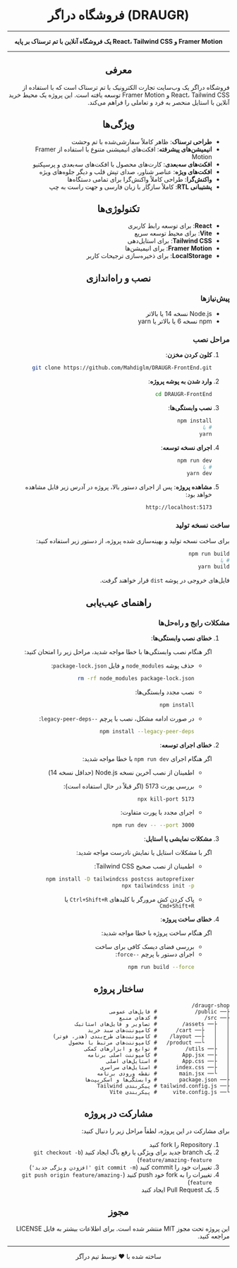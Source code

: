 <div align="center">

# فروشگاه دراگر (DRAUGR)

<hr/>

**یک فروشگاه آنلاین با تم ترسناک بر پایه React، Tailwind CSS و Framer Motion**

</div>

<div dir="rtl" align="center">

<hr/>

## معرفی

</div>

<div dir="rtl">

فروشگاه دراگر یک وب‌سایت تجارت الکترونیک با تم ترسناک است که با استفاده از React، Tailwind CSS و Framer Motion توسعه یافته است. این پروژه یک محیط خرید آنلاین با استایل منحصر به فرد و تعاملی را فراهم می‌کند.

</div>

<div dir="rtl" align="center">

## ویژگی‌ها

</div>

<div dir="rtl">

- **طراحی ترسناک**: ظاهر کاملاً سفارشی‌شده با تم وحشت
- **انیمیشن‌های پیشرفته**: افکت‌های انیمیشنی متنوع با استفاده از Framer Motion
- **افکت‌های سه‌بعدی**: کارت‌های محصول با افکت‌های سه‌بعدی و پرسپکتیو
- **افکت‌های ویژه**: عناصر شناور، صدای تپش قلب و دیگر جلوه‌های ویژه
- **واکنش‌گرا**: طراحی کاملاً واکنش‌گرا برای تمامی دستگاه‌ها
- **پشتیبانی RTL**: کاملاً سازگار با زبان فارسی و جهت راست به چپ

</div>

<div dir="rtl" align="center">

## تکنولوژی‌ها

</div>

<div dir="rtl">

- **React**: برای توسعه رابط کاربری
- **Vite**: برای محیط توسعه سریع
- **Tailwind CSS**: برای استایل‌دهی
- **Framer Motion**: برای انیمیشن‌ها
- **LocalStorage**: برای ذخیره‌سازی ترجیحات کاربر

</div>

<div dir="rtl" align="center">

## نصب و راه‌اندازی

</div>

<div dir="rtl">

### پیش‌نیازها

- Node.js نسخه 14 یا بالاتر
- npm نسخه 6 یا بالاتر یا yarn

### مراحل نصب

1. **کلون کردن مخزن**:
   ```bash
   git clone https://github.com/Mahdiglm/DRAUGR-FrontEnd.git
   ```

2. **وارد شدن به پوشه پروژه**:
   ```bash
   cd DRAUGR-FrontEnd
   ```

3. **نصب وابستگی‌ها**:
   ```bash
   npm install
   # یا
   yarn
   ```

4. **اجرای نسخه توسعه**:
   ```bash
   npm run dev
   # یا
   yarn dev
   ```

5. **مشاهده پروژه**:
   پس از اجرای دستور بالا، پروژه در آدرس زیر قابل مشاهده خواهد بود:
   ```
   http://localhost:5173
   ```

### ساخت نسخه تولید

برای ساخت نسخه تولید و بهینه‌سازی شده پروژه، از دستور زیر استفاده کنید:

```bash
npm run build
# یا
yarn build
```

فایل‌های خروجی در پوشه `dist` قرار خواهند گرفت.

</div>

<div dir="rtl" align="center">

## راهنمای عیب‌یابی

</div>

<div dir="rtl">

### مشکلات رایج و راه‌حل‌ها

1. **خطای نصب وابستگی‌ها**:
   
   اگر هنگام نصب وابستگی‌ها با خطا مواجه شدید، مراحل زیر را امتحان کنید:
   
   - حذف پوشه `node_modules` و فایل `package-lock.json`:
     ```bash
     rm -rf node_modules package-lock.json
     ```
   
   - نصب مجدد وابستگی‌ها:
     ```bash
     npm install
     ```
   
   - در صورت ادامه مشکل، نصب با پرچم `--legacy-peer-deps`:
     ```bash
     npm install --legacy-peer-deps
     ```

2. **خطای اجرای توسعه**:
   
   اگر هنگام اجرای `npm run dev` با خطا مواجه شدید:
   
   - اطمینان از نصب آخرین نسخه Node.js (حداقل نسخه 14)
   - بررسی پورت 5173 (اگر قبلاً در حال استفاده است):
     ```bash
     npx kill-port 5173
     ```
   
   - اجرای مجدد با پورت متفاوت:
     ```bash
     npm run dev -- --port 3000
     ```

3. **مشکلات نمایشی یا استایل**:
   
   اگر با مشکلات استایل یا نمایش نادرست مواجه شدید:
   
   - اطمینان از نصب صحیح Tailwind CSS:
     ```bash
     npm install -D tailwindcss postcss autoprefixer
     npx tailwindcss init -p
     ```
   
   - پاک کردن کش مرورگر با کلیدهای `Ctrl+Shift+R` یا `Cmd+Shift+R`

4. **خطای ساخت پروژه**:
   
   اگر هنگام ساخت پروژه با خطا مواجه شدید:
   
   - بررسی فضای دیسک کافی برای ساخت
   - اجرای دستور با پرچم `--force`:
     ```bash
     npm run build --force
     ```

</div>

<div dir="rtl" align="center">

## ساختار پروژه

</div>

<div dir="rtl">

```
draugr-shop/
├── public/            # فایل‌های عمومی 
├── src/               # کدهای منبع
│   ├── assets/        # تصاویر و فایل‌های استاتیک
│   │   ├── cart/      # کامپوننت‌های سبد خرید
│   │   ├── layout/    # کامپوننت‌های طرح‌بندی (هدر، فوتر)
│   │   └── product/   # کامپوننت‌های مرتبط با محصول
│   ├── utils/         # توابع و ابزارهای کمکی
│   ├── App.jsx        # کامپوننت اصلی برنامه
│   ├── App.css        # استایل‌های اصلی
│   ├── index.css      # استایل‌های سراسری
│   └── main.jsx       # نقطه ورودی برنامه
├── package.json       # وابستگی‌ها و اسکریپت‌ها
├── tailwind.config.js # پیکربندی Tailwind
└── vite.config.js     # پیکربندی Vite
```

</div>

<div dir="rtl" align="center">

## مشارکت در پروژه

</div>

<div dir="rtl">

برای مشارکت در این پروژه، لطفاً مراحل زیر را دنبال کنید:

1. Repository را fork کنید
2. یک branch جدید برای ویژگی یا رفع باگ ایجاد کنید (`git checkout -b feature/amazing-feature`)
3. تغییرات خود را commit کنید (`git commit -m 'افزودن ویژگی جدید'`)
4. تغییرات را به fork خود push کنید (`git push origin feature/amazing-feature`)
5. یک Pull Request ایجاد کنید

</div>

<div dir="rtl" align="center">

## مجوز

</div>

<div dir="rtl">

این پروژه تحت مجوز MIT منتشر شده است. برای اطلاعات بیشتر به فایل LICENSE مراجعه کنید.

<hr/>

<p align="center">
ساخته شده با ❤️ توسط تیم درآگر
</p>

<!-- Test commit attribution -->

</div>
